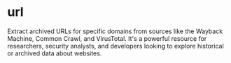 # url
Extract archived URLs for specific domains from sources like the Wayback Machine, Common Crawl, and VirusTotal. It's a powerful resource for researchers, security analysts, and developers looking to explore historical or archived data about websites.
